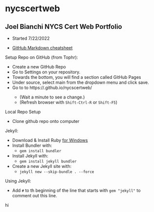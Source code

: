 # nycscertweb
## Joel Bianchi NYCS Cert Web Portfolio
* Started 7/22/2022

* [GitHub Markdown cheatsheet](https://docs.github.com/en/get-started/writing-on-github/getting-started-with-writing-and-formatting-on-github/basic-writing-and-formatting-syntax)


Setup Repo on GitHub (from Tophr):
* Create a new GitHub Repo
* Go to Settings on your repository.
* Towards the bottom, you will find a section called GitHub Pages
* Under source, select main from the dropdown menu and click save.
* Go to to https://<username>.github.io/nycscertweb/
  * (Wait a minute to see a change.)
  * (Refresh browser with ```Shift-Ctrl-R``` or ```Shift-F5```)


Local Repo Setup
* Clone github repo onto computer


Jekyll:
* Download & Install Ruby [for Windows](https://rubyinstaller.org/)
* Install Bundler with:
  * ``` gem install bundler ```
* Install Jekyll with:
  * ```gem install jekyll bundler``` 
* Create a new Jekyll site with:
  * ```jekyll new --skip-bundle . --force```

Using Jekyll:
* Add ```#``` to th beginning of the line that starts with ```gem "jekyll"``` to comment out this line.
 
 hi



